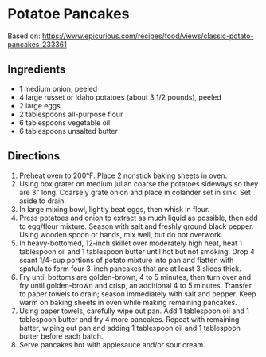 # Potatoe Pancakes

Based on: https://www.epicurious.com/recipes/food/views/classic-potato-pancakes-233361

## Ingredients
 - 1 medium onion, peeled
 - 4 large russet or Idaho potatoes (about 3 1/2 pounds), peeled
 - 2 large eggs
 - 2 tablespoons all-purpose flour
 - 6 tablespoons vegetable oil
 - 6 tablespoons unsalted butter

## Directions

 1. Preheat oven to 200°F. Place 2 nonstick baking sheets in oven.
 1. Using box grater on medium julian coarse the potatoes sideways so they are 3" long. Coarsely grate onion and place in colander set in sink. Set aside to drain.
 1. In large mixing bowl, lightly beat eggs, then whisk in flour.
 1. Press potatoes and onion to extract as much liquid as possible, then add to egg/flour mixture. Season with salt and freshly ground black pepper. Using wooden spoon or hands, mix well, but do not overwork.
 1. In heavy-bottomed, 12-inch skillet over moderately high heat, heat 1 tablespoon oil and 1 tablespoon butter until hot but not smoking. Drop 4 scant 1/4-cup portions of potato mixture into pan and flatten with spatula to form four 3-inch pancakes that are at least 3 slices thick.
 1. Fry until bottoms are golden-brown, 4 to 5 minutes, then turn over and fry until golden-brown and crisp, an additional 4 to 5 minutes. Transfer to paper towels to drain; season immediately with salt and pepper. Keep warm on baking sheets in oven while making remaining pancakes.
 1. Using paper towels, carefully wipe out pan. Add 1 tablespoon oil and 1 tablespoon butter and fry 4 more pancakes. Repeat with remaining batter, wiping out pan and adding 1 tablespoon oil and 1 tablespoon butter before each batch.
 1. Serve pancakes hot with applesauce and/or sour cream.
